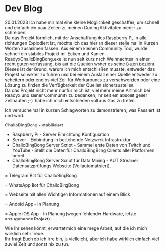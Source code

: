 # Dev Blog

20.01.2023
Ich habe mir mal eine kleine Möglichkeit geschaffen, um schnell und einfach ein paar Zeilen zu meinen Coding Aktivitäten nieder zu schreiben.  
Da das Projekt förmlich, mit der Anschaffung des Raspberry Pi, in alle richtungen Explodiert ist, möchte ich das hier an dieser stelle mal in Kurzen Worten zusammen fassen.
Aus einem kleinen Community Tool, wurde schnell ein stabiles Projekt mit Ecken und Kanten.
ReadyxChalloBingBong.exe ist nun seit kurz nach Weihnachten in einer recht guten verfassung, bis auf die Quellen woher es seine Daten bezieht.
Dieses ist der Grund, warum ich mich entschließen musste, entweder das Projekt so weiter zu führen und bei einem Ausfall einer Quelle entweder zu scheitern oder endlos viel Zeit für Workarounds zu verschwenden oder eine Lösung zu finden die Verfügbarkeit der Quellen sicherzustellen.  
Da das Projekt nicht mehr nur für mich ist, viel mehr meine Art mich bei Readyx und seiner Community zu bedanken, Ihr seit ein absolut geiler Zellhaufen ;-), habe ich mich entschieden voll aus Gas zu treten.

Ich versuche mal in kurzen Schlagworten zu demonstrieren, was Passiert ist und wird.

ChalloBingBong - stabilisiert
- Raspberry Pi - Server Einrichtung Konfiguration 
- Server - Einbindung in bestehende Netzwerk Infrastruktur 
- ChalloBingBong Server Script - Sammel erste Daten von Twitch und YouTube - Stellt die Daten für ChalloBingBong Clients aller Platformen bereit.
- ChalloBingBong Server Script für Data Mining - AUT Streamer Datensatzprüfungs Webseite (Vollautomatisiert).

= Telegram Bot für ChalloBingBong

= WhatsApp Bot für ChalloBingBong

= Webseite mit allen Wichtigen Informationen auf einem Blick

= Andoid App - In Planung

= Apple iOS App - In Planung (wegen fehlender Hardware, letzte anzugehende Projekt)


Wie Ihr sehen könnt, erwartet mich eine mege Arbeit, auf die ich mich wirklich sehr freue.  
Ihr fragt Euch ob ich irre bin, ja vielleicht, aber ich habe wirklich einfach viel zuviel Zeit und sonst nix zu tun.
